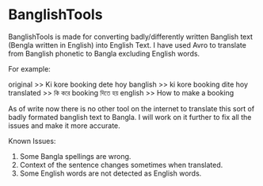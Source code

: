 # BanglishTools

BanglishTools is made for converting badly/differently written Banglish text (Bengla written in English) into English Text.
I have used Avro to translate from Banglish phonetic to Bangla excluding English words. 

For example: 

original   >> Ki kore booking dete hoy
banglish   >> ki kore booking dite hoy
translated >> কি করে booking দিতে হয়
english    >> How to make a booking


As of write now there is no other tool on the internet to translate this sort of badly formated banglish text to Bangla. 
I will work on it further to fix all the issues and make it more accurate. 



Known Issues: 

1. Some Bangla spellings are wrong.
2. Context of the sentence changes sometimes when translated.
3. Some English words are not detected as English words. 


